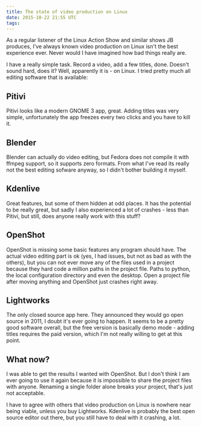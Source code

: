 ```yaml
---
title: The state of video production on Linux
date: 2015-10-22 21:55 UTC
tags:
---
```


As a regular listener of the Linux Action Show and similar shows JB produces,
I've always known video production on Linux isn't the best experience ever.
Never would I have imagined how bad things really are.

I have a really simple task. Record a video, add a few titles, done. Doesn't sound hard,
does it? Well, apparently it is - on Linux. I tried pretty much all editing software
that is available:

## Pitivi

Pitivi looks like a modern GNOME 3 app, great. Adding titles was very simple,
unfortunately the app freezes every two clicks and you have to kill it.

## Blender

Blender can actually do video editing, but Fedora does not compile it
with ffmpeg support, so it supports zero formats. From what I've read its really
not the best editing sofware anyway, so I didn't bother building it myself.

## Kdenlive

Great features, but some of them hidden at odd places. It has the potential to be
really great, but sadly I also experienced a lot of crashes - less than Pitivi,
but still, does anyone really work with this stuff?

## OpenShot

OpenShot is missing some basic features any program should
have. The actual video editing part is ok (yes, I had issues, but not as bad as with the others),
but you can not ever move any of the files used in a project because they hard code
a million paths in the project file. Paths to python, the local configuration directory
and even the desktop. Open a project file after moving anything and OpenShot just crashes right away.

## Lightworks

The only closed source app here. They announced they would go open source in 2011,
I doubt it's ever going to happen. It seems to be a pretty good software overall,
but the free version is basically demo mode - adding titles requires the paid version,
which I'm not really willing to get at this point.

## What now?

I was able to get the results I wanted with OpenShot. But I don't think I am ever going
to use it again because it is impossible to share the project files with anyone.
Renaming a single folder alone breaks your project, that's just not acceptable.

I have to agree with others that video production on Linux is nowhere near being
viable, unless you buy Lightworks. Kdenlive is probably the best open source
editor out there, but you still have to deal with it crashing, a lot.
